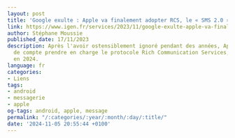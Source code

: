 ```yaml
---
layout: post
title: 'Google exulte : Apple va finalement adopter RCS, le « SMS 2.0 », en 2024'
link: https://www.igen.fr/services/2023/11/google-exulte-apple-va-finalement-adopter-rcs-le-sms-20-en-2024-140493
author: Stéphane Moussie
published_date: 17/11/2023
description: Après l'avoir ostensiblement ignoré pendant des années, Apple va en fin
  de compte prendre en charge le protocole Rich Communication Services, abrégé RCS,
  en 2024.
language: fr
categories:
- Liens
tags:
- android
- messagerie
- apple
og-tags: android, apple, message
permalink: "/:categories/:year/:month/:day/:title/"
date: '2024-11-05 20:55:44 +0100'
---
```

